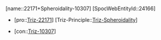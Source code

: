 ﻿---
type: TrizContradiction
aliases:
- 22171+Spheroidality-10307
license: CC BY-SA 4.0
copyright: https://github.com/SpocWeb
IsDeleted: false
IsReadOnly: false
Confidential: public
tags: 
- Triz/Contradiction
---
[name::22171+Spheroidality-10307]
[SpocWebEntityId::24166]
+ [pro::[Triz-22171](Triz-22171)]
[Triz-Principle::[Triz-Spheroidality](tech/Triz/Principle/Triz-Spheroidality.md)]
- [con::[Triz-10307](Triz-10307)]

